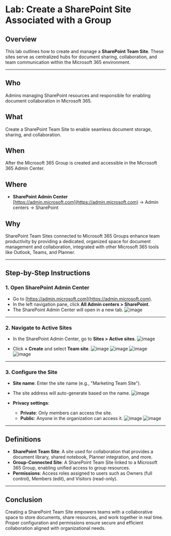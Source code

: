 # Lab: Create a SharePoint Site Associated with a Group

## Overview
This lab outlines how to create and manage a **SharePoint Team Site**. These sites serve as centralized hubs for document sharing, collaboration, and team communication within the Microsoft 365 environment.

---

## Who  
Admins managing SharePoint resources and responsible for enabling document collaboration in Microsoft 365.

## What  
Create a SharePoint Team Site to enable seamless document storage, sharing, and collaboration.

## When  
After the Microsoft 365 Group is created and accessible in the Microsoft 365 Admin Center.

## Where  
- **SharePoint Admin Center**  
  [https://admin.microsoft.com](https://admin.microsoft.com) → Admin centers → SharePoint

## Why  
SharePoint Team Sites connected to Microsoft 365 Groups enhance team productivity by providing a dedicated, organized space for document management and collaboration, integrated with other Microsoft 365 tools like Outlook, Teams, and Planner.

---

## Step-by-Step Instructions

### 1. Open SharePoint Admin Center
- Go to [https://admin.microsoft.com](https://admin.microsoft.com).
- In the left navigation pane, click **All Admin centers > SharePoint**.
- The SharePoint Admin Center will open in a new tab.
![image](https://github.com/user-attachments/assets/5a4ed776-538a-4996-b5e9-83e7dadb9748)

---

### 2. Navigate to Active Sites
- In the SharePoint Admin Center, go to **Sites > Active sites**.
![image](https://github.com/user-attachments/assets/46bdf162-9fa8-4faf-9f63-4afd8712c638)

- Click **+ Create** and select **Team site**.
![image](https://github.com/user-attachments/assets/3d9a60a6-170d-4523-9782-0060f3af28cb)
![image](https://github.com/user-attachments/assets/a4e893da-aae9-4392-a5f0-7e1d02999b3f)
![image](https://github.com/user-attachments/assets/1a56c3cc-0520-4ae2-90f7-f3ee61071462)
![image](https://github.com/user-attachments/assets/f65e9431-afc4-435e-abab-9d97e77b6a3e)


---

### 3. Configure the Site
- **Site name**: Enter the site name (e.g., "Marketing Team Site").
- The site address will auto-generate based on the name.
![image](https://github.com/user-attachments/assets/b1800044-a6d8-441f-a3c3-87955698e51a)

- **Privacy settings**:
  - **Private**: Only members can access the site.
  - **Public**: Anyone in the organization can access it.
![image](https://github.com/user-attachments/assets/e5cdc32a-e317-41d4-883e-9763292dcb65)
![image](https://github.com/user-attachments/assets/44a84661-d743-4ad7-9a30-8682a5cc0f36)

---

## Definitions

- **SharePoint Team Site**: A site used for collaboration that provides a document library, shared notebook, Planner integration, and more.
- **Group-Connected Site**: A SharePoint Team Site linked to a Microsoft 365 Group, enabling unified access to group resources.
- **Permissions**: Access roles assigned to users such as Owners (full control), Members (edit), and Visitors (read-only).

---

## Conclusion

Creating a SharePoint Team Site empowers teams with a collaborative space to store documents, share resources, and work together in real time. Proper configuration and permissions ensure secure and efficient collaboration aligned with organizational needs.
